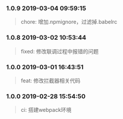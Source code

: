 <!--
 * @Author: sam.hongyang
 * @LastEditors: sam.hongyang
 * @Description: 
 * @Date: 2019-02-28 15:54:50
 * @LastEditTime: 2019-03-04 10:17:58
 -->
### 1.0.9 2019-03-04 09:59:15
> chore: 增加.npmignore，过滤掉.babelrc

### 1.0.8 2019-03-02 10:53:44
> fixed: 修改联调过程中报错的问题

### 1.0.0 2019-03-01 16:43:51
> feat: 修改拦截器相关代码

### 1.0.0 2019-02-28 15:54:50
> ci: 搭建webpack环境
